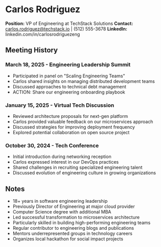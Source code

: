 # Carlos Rodriguez
**Position:** VP of Engineering at TechStack Solutions
**Contact:** carlos.rodriguez@techstack.io | (512) 555-3678
**LinkedIn:** linkedin.com/in/carlosrodriguezeng

## Meeting History

### March 18, 2025 - Engineering Leadership Summit
* Participated in panel on "Scaling Engineering Teams"
* Carlos shared insights on managing distributed development teams
* Discussed approaches to technical debt management
* ACTION: Share our engineering onboarding playbook

### January 15, 2025 - Virtual Tech Discussion
* Reviewed architecture proposals for next-gen platform
* Carlos provided valuable feedback on our microservices approach
* Discussed strategies for improving deployment frequency
* Explored potential collaboration on open source project

### October 30, 2024 - Tech Conference
* Initial introduction during networking reception
* Carlos expressed interest in our DevOps practices
* Shared challenges in recruiting specialized engineering talent
* Discussed evolution of engineering culture in growing organizations

## Notes
* 18+ years in software engineering leadership
* Previously Director of Engineering at major cloud provider
* Computer Science degree with additional MBA
* Led successful transformation to microservices architecture
* Particularly skilled in building high-performing engineering teams
* Regular contributor to engineering blogs and publications
* Mentors underrepresented groups in technology careers
* Organizes local hackathon for social impact projects